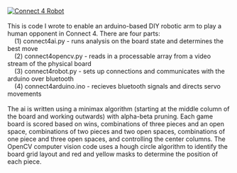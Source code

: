 [![Connect 4 Robot](http://img.youtube.com/vi/lbCc1O47Izo/0.jpg)](http://www.youtube.com/watch?v=lbCc1O47Izo "Connect 4 Robot")
\
\
This is code I wrote to enable an arduino-based DIY robotic arm to play a human opponent in Connect 4. There are four parts:\
&nbsp;&nbsp;&nbsp;&nbsp;(1) connect4ai.py - runs analysis on the board state and determines the best move\
&nbsp;&nbsp;&nbsp;&nbsp;(2) connect4opencv.py - reads in a processable array from a video stream of the physical board\
&nbsp;&nbsp;&nbsp;&nbsp;(3) connect4robot.py - sets up connections and communicates with the arduino over bluetooth\
&nbsp;&nbsp;&nbsp;&nbsp;(4) connect4arduino.ino - recieves bluetooth signals and directs servo movements\
\
The ai is written using a minimax algorithm (starting at the middle column of the board and working outwards) with alpha-beta pruning. Each game board is scored based on wins, combinations of three pieces and an open space, combinations of two pieces and two open spaces, combinations of one piece and three open spaces, and controlling the center columns. The OpenCV computer vision code uses a hough circle algorithm to identify the board grid layout and red and yellow masks to determine the position of each piece.

